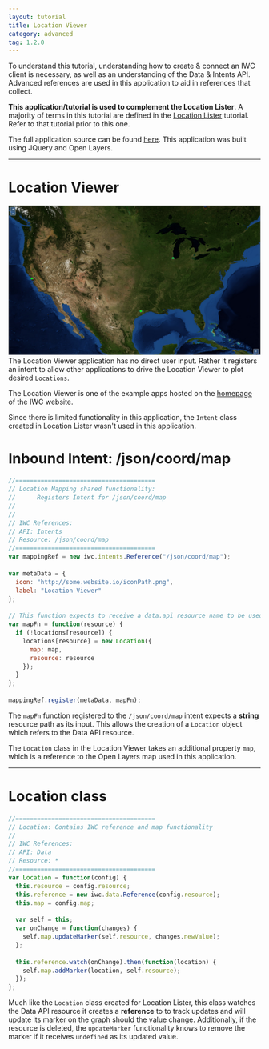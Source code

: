 ```yaml
---
layout: tutorial
title: Location Viewer
category: advanced
tag: 1.2.0
---
```

To understand this tutorial, understanding how to create & connect an IWC client
is necessary, as well as an understanding of the Data & Intents API. Advanced
references are used in this application to aid in references that collect.

**This application/tutorial is used to complement the Location Lister**. A majority of
terms in this tutorial are defined in the
[Location Lister](30_locationLister.html) tutorial. Refer to that tutorial prior
to this one.

The full application source can be found [here](https://github.com/ozone-development/ozp-demo/tree/master/app/locationViewer). This application was built
using JQuery and Open Layers.

***

# Location Viewer
![The Location Viewer Application](assets/locationViewer.png)
The Location Viewer application has no direct user input. Rather it
registers an intent to allow other applications to drive the Location Viewer
to plot desired `Locations`.


The Location Viewer is one of the example apps hosted on the [homepage]({{site.baseurl}}/)
of the IWC website.

Since there is limited functionality in this application, the `Intent` class
created in Location Lister wasn't used in this application.

# Inbound Intent: /json/coord/map
```js
//=======================================
// Location Mapping shared functionality:
//      Registers Intent for /json/coord/map
//
//
// IWC References:
// API: Intents
// Resource: /json/coord/map
//=======================================
var mappingRef = new iwc.intents.Reference("/json/coord/map");

var metaData = {
  icon: "http://some.website.io/iconPath.png",
  label: "Location Viewer"
};

// This function expects to receive a data.api resource name to be used.
var mapFn = function(resource) {
  if (!locations[resource]) {
    locations[resource] = new Location({
      map: map,
      resource: resource
    });
  }
};

mappingRef.register(metaData, mapFn);
```
The `mapFn` function registered to the `/json/coord/map` intent expects a
**string** resource path as its input. This allows the creation of a `Location`
object which refers to the Data API resource.

The `Location` class in the Location Viewer takes an additional property `map`,
which is a reference to the Open Layers map used in this application.

***

# Location class
```js
//=======================================
// Location: Contains IWC reference and map functionality
//
// IWC References:
// API: Data
// Resource: *
//=======================================
var Location = function(config) {
  this.resource = config.resource;
  this.reference = new iwc.data.Reference(config.resource);
  this.map = config.map;

  var self = this;
  var onChange = function(changes) {
    self.map.updateMarker(self.resource, changes.newValue);
  };

  this.reference.watch(onChange).then(function(location) {
    self.map.addMarker(location, self.resource);
  });
};
```

Much like the `Location` class created for Location Lister, this class watches
the Data API resource it creates a **reference** to to track updates and will
update its marker on the graph should the value change. Additionally, if the
resource is deleted, the `updateMarker` functionality knows to remove the
marker if it receives `undefined` as its updated value.
